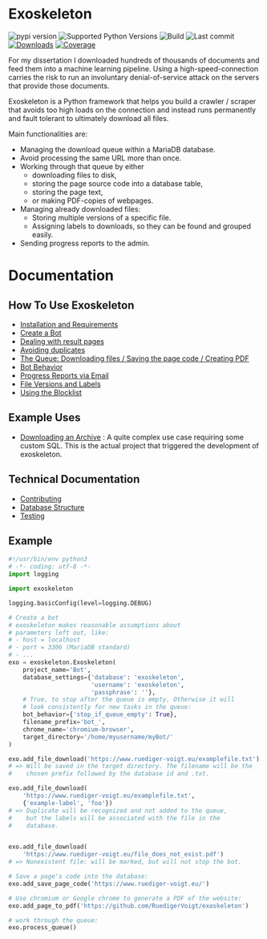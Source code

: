 # Exoskeleton

![pypi version](https://img.shields.io/pypi/v/exoskeleton)
![Supported Python Versions](https://img.shields.io/pypi/pyversions/exoskeleton)
![Build](https://github.com/RuedigerVoigt/exoskeleton/workflows/Build/badge.svg)
![Last commit](https://img.shields.io/github/last-commit/RuedigerVoigt/exoskeleton)
[![Downloads](https://pepy.tech/badge/exoskeleton)](https://pepy.tech/project/exoskeleton)
[![Coverage](https://img.shields.io/badge/coverage-78%25-yellow)](https://www.ruediger-voigt.eu/coverage/exoskeleton/index.html)

For my dissertation I downloaded hundreds of thousands of documents and feed them into a machine learning pipeline. Using a high-speed-connection carries the risk to run an involuntary denial-of-service attack on the servers that provide those documents.

Exoskeleton is a Python framework that helps you build a crawler / scraper that avoids too high loads on the connection and instead runs permanently and fault tolerant to ultimately download all files.

Main functionalities are:
* Managing the download queue within a MariaDB database.
* Avoid processing the same URL more than once.
* Working through that queue by either
    * downloading files to disk,
    * storing the page source code into a database table,
    * storing the page text,
    * or making PDF-copies of webpages.
* Managing already downloaded files:
    * Storing multiple versions of a specific file.
    * Assigning labels to downloads, so they can be found and grouped easily.
* Sending progress reports to the admin.


# Documentation

## How To Use Exoskeleton

* [Installation and Requirements](https://github.com/RuedigerVoigt/exoskeleton/tree/master/documentation/installation.md)
* [Create a Bot](https://github.com/RuedigerVoigt/exoskeleton/tree/master/documentation/create-a-bot.md)
* [Dealing with result pages](https://github.com/RuedigerVoigt/exoskeleton/tree/master/documentation/parse-search-results.md)
* [Avoiding duplicates](https://github.com/RuedigerVoigt/exoskeleton/tree/master/documentation/avoiding-duplicates.md)
* [The Queue: Downloading files / Saving the page code / Creating PDF](https://github.com/RuedigerVoigt/exoskeleton/tree/master/documentation/handling-pages.md)
* [Bot Behavior](https://github.com/RuedigerVoigt/exoskeleton/tree/master/documentation/behavior-settings.md)
* [Progress Reports via Email](https://github.com/RuedigerVoigt/exoskeleton/tree/master/documentation/progress-reports-via-email.md)
* [File Versions and Labels](https://github.com/RuedigerVoigt/exoskeleton/tree/master/documentation/versions-and-labels.md)
* [Using the Blocklist](https://github.com/RuedigerVoigt/exoskeleton/tree/master/documentation/blocklist.md)

## Example Uses

* [Downloading an Archive](https://www.ruediger-voigt.eu/exoskeleton-download-an-archive.html) : A quite complex use case requiring some custom SQL. This is the actual project that triggered the development of exoskeleton.

## Technical Documentation

* [Contributing](https://github.com/RuedigerVoigt/exoskeleton/tree/master/contributing.md)
* [Database Structure](https://github.com/RuedigerVoigt/exoskeleton/tree/master/documentation/database-schema.md)
* [Testing](https://github.com/RuedigerVoigt/exoskeleton/tree/master/documentation/testing-exoskeleton.md)



## Example

```python
#!/usr/bin/env python3
# -*- coding: utf-8 -*-
import logging

import exoskeleton

logging.basicConfig(level=logging.DEBUG)

# Create a bot
# exoskeleton makes reasonable assumptions about
# parameters left out, like:
# - host = localhost
# - port = 3306 (MariaDB standard)
# - ...
exo = exoskeleton.Exoskeleton(
    project_name='Bot',
    database_settings={'database': 'exoskeleton',
                       'username': 'exoskeleton',
                       'passphrase': ''},
    # True, to stop after the queue is empty, Otherwise it will
    # look consistently for new tasks in the queue:
    bot_behavior={'stop_if_queue_empty': True},
    filename_prefix='bot_',
    chrome_name='chromium-browser',
    target_directory='/home/myusername/myBot/'
)

exo.add_file_download('https://www.ruediger-voigt.eu/examplefile.txt')
# => Will be saved in the target directory. The filename will be the
#    chosen prefix followed by the database id and .txt.

exo.add_file_download(
    'https://www.ruediger-voigt.eu/examplefile.txt',
    {'example-label', 'foo'})
# => Duplicate will be recognized and not added to the queue,
#    but the labels will be associated with the file in the
#    database.


exo.add_file_download(
    'https://www.ruediger-voigt.eu/file_does_not_exist.pdf')
# => Nonexistent file: will be marked, but will not stop the bot.

# Save a page's code into the database:
exo.add_save_page_code('https://www.ruediger-voigt.eu/')

# Use chromium or Google chrome to generate a PDF of the website:
exo.add_page_to_pdf('https://github.com/RuedigerVoigt/exoskeleton')

# work through the queue:
exo.process_queue()
```

